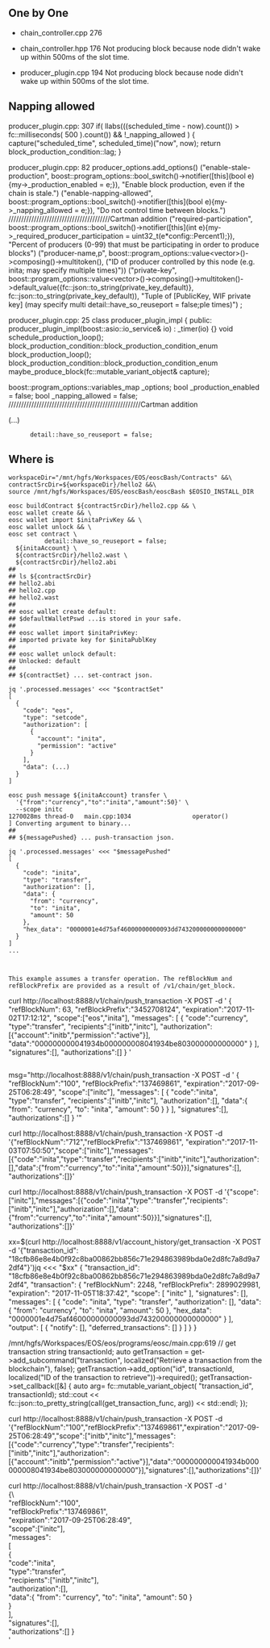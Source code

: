 ## One by One
* chain_controller.cpp 276
* chain_controller.hpp 176 Not producing block because node didn't wake up within 500ms of the slot time.




* producer_plugin.cpp 194 Not producing block because node didn't wake up within 500ms of the slot time.



## Napping allowed

producer_plugin.cpp: 307
   if( llabs(((scheduled_time - now).count()) > fc::milliseconds( 500 ).count()) && !_napping_allowed )
   {
      capture("scheduled_time", scheduled_time)("now", now);
      return block_production_condition::lag;
   }

producer_plugin.cpp: 82
      producer_options.add_options()
         ("enable-stale-production", boost::program_options::bool_switch()->notifier([this](bool e){my->_production_enabled = e;}), "Enable block production, even if the chain is stale.")
         ("enable-napping-allowed", boost::program_options::bool_switch()->notifier([this](bool e){my->_napping_allowed = e;}), "Do not control time between blocks.") ////////////////////////////////////////Cartman addition
         ("required-participation", boost::program_options::bool_switch()->notifier([this](int e){my->_required_producer_participation = uint32_t(e*config::Percent1);}), "Percent of producers (0-99) that must be participating in order to produce blocks")
         ("producer-name,p", boost::program_options::value<vector<string>>()->composing()->multitoken(),
          ("ID of producer controlled by this node (e.g. inita; may specify multiple times)"))
         ("private-key", boost::program_options::value<vector<string>>()->composing()->multitoken()->default_value({fc::json::to_string(private_key_default)},
                                                                                                fc::json::to_string(private_key_default)),
          "Tuple of [PublicKey, WIF private key] (may specify multi
          detail::have_so_reuseport = false;ple times)")
         ;


producer_plugin.cpp: 25
class producer_plugin_impl {
public:
   producer_plugin_impl(boost::asio::io_service& io)
      : _timer(io) {}
   void schedule_production_loop();
   block_production_condition::block_production_condition_enum block_production_loop();
   block_production_condition::block_production_condition_enum maybe_produce_block(fc::mutable_variant_object& capture);

   boost::program_options::variables_map _options;
   bool _production_enabled = false;
   bool _napping_allowed = false; ////////////////////////////////////////////////////Cartman addition
   
   (...)   

          detail::have_so_reuseport = false;
## Where is

```
workspaceDir="/mnt/hgfs/Workspaces/EOS/eoscBash/Contracts" &&\
contractSrcDir=${workspaceDir}/hello2 &&\
source /mnt/hgfs/Workspaces/EOS/eoscBash/eoscBash $EOSIO_INSTALL_DIR

eosc buildContract ${contractSrcDir}/hello2.cpp && \
eosc wallet create && \
eosc wallet import $initaPrivKey && \
eosc wallet unlock && \
eosc set contract \
          detail::have_so_reuseport = false;
  ${initaAccount} \
  ${contractSrcDir}/hello2.wast \
  ${contractSrcDir}/hello2.abi
##
## ls ${contractSrcDir}
## hello2.abi
## hello2.cpp
## hello2.wast
##
## eosc wallet create default:
## $defaultWalletPswd ...is stored in your safe.
##
## eosc wallet import $initaPrivKey:
## imported private key for $initaPublKey
##
## eosc wallet unlock default:
## Unlocked: default
##
## ${contractSet} ... set-contract json.
```
```
jq '.processed.messages' <<< "$contractSet"
[
  {
    "code": "eos",
    "type": "setcode",
    "authorization": [
      {
        "account": "inita",
        "permission": "active"
      }
    ],
    "data": (...)
  }
]
```

```
eosc push message ${initaAccount} transfer \
  '{"from":"currency","to":"inita","amount":50}' \
  --scope initc
1270028ms thread-0   main.cpp:1034                 operator()           ] Converting argument to binary...
##
## ${messagePushed} ... push-transaction json.
```
```
jq '.processed.messages' <<< "$messagePushed"
[
  {
    "code": "inita",
    "type": "transfer",
    "authorization": [],
    "data": {
      "from": "currency",
      "to": "inita",
      "amount": 50
    },
    "hex_data": "0000001e4d75af46000000000093dd743200000000000000"
  }
]
...



This example assumes a transfer operation. The refBlockNum and refBlockPrefix are provided as a result of /v1/chain/get_block.
```
curl  http://localhost:8888/v1/chain/push_transaction -X POST -d '
{   
   "refBlockNum": 63,
   "refBlockPrefix":"3452708124",
   "expiration":"2017-11-02T17:12:12",
   "scope":["eos","inita"],
   "messages":
   [
      {
         "code":"currency",
         "type":"transfer",
         "recipients":["initb","initc"],
         "authorization":[{"account":"initb","permission":"active"}],
         "data":"000000000041934b000000008041934be803000000000000"
      }
   ],
   "signatures":[],
   "authorizations":[]
}
'
```
```
msg="http://localhost:8888/v1/chain/push_transaction -X POST -d '
{   
   \"refBlockNum\":\"100\",
   \"refBlockPrefix\":\"137469861\",
   \"expiration\":\"2017-09-25T06:28:49\",
   \"scope\":[\"initc\"],
   \"messages\":
   [
      {
         \"code\":\"inita\",
         \"type\":\"transfer\",
         \"recipients\":[\"initb\",\"initc\"],
         \"authorization\":[],
         \"data\":{
            \"from\": \"currency\",
            \"to\": \"inita\",
            \"amount\": 50
         }
      }
   ],
   \"signatures\":[],
   \"authorizations\":[]
}
'"

curl  http://localhost:8888/v1/chain/push_transaction -X POST -d '{"refBlockNum":"712","refBlockPrefix":"137469861", "expiration":"2017-11-03T07:50:50","scope":["initc"],"messages":[{"code":"inita","type":"transfer","recipients":["initb","initc"],"authorization":[],"data":{"from":"currency","to":"inita","amount":50}}],"signatures":[], "authorizations":[]}'


curl  http://localhost:8888/v1/chain/push_transaction -X POST -d '{"scope":["initc"],"messages":[{"code":"inita","type":"transfer","recipients":["initb","initc"],"authorization":[],"data":{"from":"currency","to":"inita","amount":50}}],"signatures":[], "authorizations":[]}'

xx=$(curl  http://localhost:8888/v1/account_history/get_transaction -X POST -d '{"transaction_id": "18cfb86e8e4b0f92c8ba00862bb856c71e294863989bda0e2d8fc7a8d9a72df4"}')jq <<< "$xx"
{
  "transaction_id": "18cfb86e8e4b0f92c8ba00862bb856c71e294863989bda0e2d8fc7a8d9a72df4",
  "transaction": {
    "refBlockNum": 2248,
    "refBlockPrefix": 2899029981,
    "expiration": "2017-11-05T18:37:42",
    "scope": [
      "initc"
    ],
    "signatures": [],
    "messages": [
      {
        "code": "inita",
        "type": "transfer",
        "authorization": [],
        "data": {
          "from": "currency",
          "to": "inita",
          "amount": 50
        },
        "hex_data": "0000001e4d75af46000000000093dd743200000000000000"
      }
    ],
    "output": [
      {
        "notify": [],
        "deferred_transactions": []
      }
    ]
  }
}

/mnt/hgfs/Workspaces/EOS/eos/programs/eosc/main.cpp:619
   // get transaction
   string transactionId;
   auto getTransaction = get->add_subcommand("transaction", localized("Retrieve a transaction from the blockchain"), false);
   getTransaction->add_option("id", transactionId, localized("ID of the transaction to retrieve"))->required();
   getTransaction->set_callback([&] {
      auto arg= fc::mutable_variant_object( "transaction_id", transactionId);
      std::cout << fc::json::to_pretty_string(call(get_transaction_func, arg)) << std::endl;
   });

























curl  http://localhost:8888/v1/chain/push_transaction -X POST -d '{"refBlockNum":"100","refBlockPrefix":"137469861","expiration":"2017-09-25T06:28:49","scope":["initb","initc"],"messages":[{"code":"currency","type":"transfer","recipients":["initb","initc"],"authorization":[{"account":"initb","permission":"active"}],"data":"000000000041934b000000008041934be803000000000000"}],"signatures":[],"authorizations":[]}'




curl  http://localhost:8888/v1/chain/push_transaction -X POST -d '\
{\   
   "refBlockNum":"100",\
   "refBlockPrefix":"137469861",\
   "expiration":"2017-09-25T06:28:49",\
   "scope":["initc"],\
   "messages":\
   [\
      {\
         "code":"inita",\
         "type":"transfer",\
         "recipients":["initb","initc"],\
         "authorization":[],\
         "data":{
            "from": "currency",
            "to": "inita",
            "amount": 50
         }\
      }\
   ],\
   "signatures":[],\
   "authorizations":[]
}\
'
```